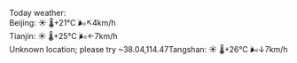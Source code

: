 Today weather:  
Beijing: ☀️ 🌡️+21°C 🌬️↖4km/h  
Tianjin: ☀️ 🌡️+25°C 🌬️←7km/h  
Unknown location; please try ~38.04,114.47Tangshan: ☀️ 🌡️+26°C 🌬️↓7km/h  
